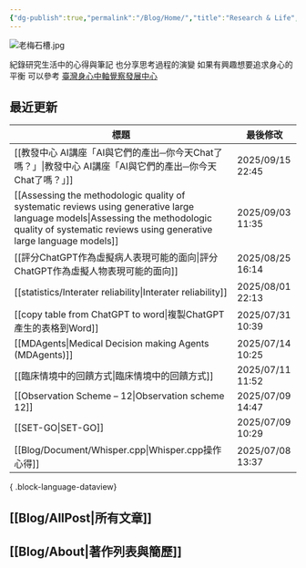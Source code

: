 ```yaml
---
{"dg-publish":true,"permalink":"/Blog/Home/","title":"Research & Life","contentClasses":"cards","tags":["blog","gardenEntry"],"created":"2023-02-16T00:00:00.000Z","updated":"2025-03-11T11:18"}
---
```



![老梅石槽.jpg](/img/user/Blog/images/%E8%80%81%E6%A2%85%E7%9F%B3%E6%A7%BD.jpg)

紀錄研究生活中的心得與筆記
也分享思考過程的演變
如果有興趣想要追求身心的平衡
可以參考 [臺灣身心中軸覺察發展中心](https://bmaa.tw)

## 最近更新

| 標題                                                                                                                                                                                                      | 最後修改              |
| ------------------------------------------------------------------------------------------------------------------------------------------------------------------------------------------------------- | ----------------- |
| [[教發中心 AI講座「AI與它們的產出─你今天Chat了嗎？」\|教發中心 AI講座「AI與它們的產出─你今天Chat了嗎？」]]                                                                                                                                   | 2025/09/15  22:45 |
| [[Assessing the methodologic quality of systematic reviews using generative large language models\|Assessing the methodologic quality of systematic reviews using generative large language models]] | 2025/09/03  11:35 |
| [[評分ChatGPT作為虛擬病人表現可能的面向\|評分ChatGPT作為虛擬人物表現可能的面向]]                                                                                                                                                   | 2025/08/25  16:14 |
| [[statistics/Interater reliability\|Interater reliability]]                                                                                                                                          | 2025/08/01  22:13 |
| [[copy table from ChatGPT to word\|複製ChatGPT產生的表格到Word]]                                                                                                                                             | 2025/07/31  10:39 |
| [[MDAgents\|Medical Decision making Agents (MDAgents)]]                                                                                                                                              | 2025/07/14  10:25 |
| [[臨床情境中的回饋方式\|臨床情境中的回饋方式]]                                                                                                                                                                           | 2025/07/11  11:52 |
| [[Observation Scheme – 12\|Observation scheme 12]]                                                                                                                                                   | 2025/07/09  14:47 |
| [[SET-GO\|SET-GO]]                                                                                                                                                                                   | 2025/07/09  10:29 |
| [[Blog/Document/Whisper.cpp\|Whisper.cpp操作心得]]                                                                                                                                                       | 2025/07/08  13:37 |

{ .block-language-dataview}

## [[Blog/AllPost\|所有文章]]

## [[Blog/About\|著作列表與簡歷]]
